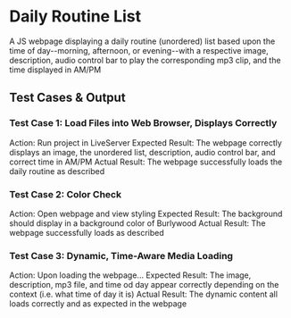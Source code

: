 # Daily Routine List

A JS webpage displaying a daily routine (unordered) list based upon the time of day--morning, afternoon, or evening--with a respective image, description, audio control bar to play the corresponding mp3 clip, and the time displayed in AM/PM

## Test Cases & Output

### Test Case 1: Load Files into Web Browser, Displays Correctly

Action: Run project in LiveServer
Expected Result: The webpage correctly displays an image, the unordered list, description, audio control bar, and correct time in AM/PM
Actual Result: The webpage successfully loads the daily routine as described

### Test Case 2: Color Check

Action: Open webpage and view styling
Expected Result: The background should display in a background color of Burlywood
Actual Result: The webpage successfully loads as described

### Test Case 3: Dynamic, Time-Aware Media Loading

Action: Upon loading the webpage...
Expected Result: The image, description, mp3 file, and time od day appear correctly depending on the context (i.e. what time of day it is)
Actual Result: The dynamic content all loads correctly and as expected in the webpage
